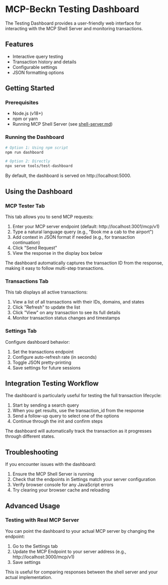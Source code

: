 # MCP-Beckn Testing Dashboard

The Testing Dashboard provides a user-friendly web interface for interacting with the MCP Shell Server and monitoring transactions.

## Features

- Interactive query testing
- Transaction history and details
- Configurable settings
- JSON formatting options

## Getting Started

### Prerequisites

- Node.js (v18+)
- npm or yarn
- Running MCP Shell Server (see [shell-server.md](./shell-server.md))

### Running the Dashboard

```bash
# Option 1: Using npm script
npm run dashboard

# Option 2: Directly
npx serve tools/test-dashboard
```

By default, the dashboard is served on http://localhost:5000.

## Using the Dashboard

### MCP Tester Tab

This tab allows you to send MCP requests:

1. Enter your MCP server endpoint (default: http://localhost:3001/mcp/v1)
2. Type a natural language query (e.g., "Book me a cab to the airport")
3. Add context in JSON format if needed (e.g., for transaction continuation)
4. Click "Send Request"
5. View the response in the display box below

The dashboard automatically captures the transaction ID from the response, making it easy to follow multi-step transactions.

### Transactions Tab

This tab displays all active transactions:

1. View a list of all transactions with their IDs, domains, and states
2. Click "Refresh" to update the list
3. Click "View" on any transaction to see its full details
4. Monitor transaction status changes and timestamps

### Settings Tab

Configure dashboard behavior:

1. Set the transactions endpoint
2. Configure auto-refresh rate (in seconds)
3. Toggle JSON pretty-printing
4. Save settings for future sessions

## Integration Testing Workflow

The dashboard is particularly useful for testing the full transaction lifecycle:

1. Start by sending a search query
2. When you get results, use the transaction_id from the response
3. Send a follow-up query to select one of the options
4. Continue through the init and confirm steps

The dashboard will automatically track the transaction as it progresses through different states.

## Troubleshooting

If you encounter issues with the dashboard:

1. Ensure the MCP Shell Server is running
2. Check that the endpoints in Settings match your server configuration
3. Verify browser console for any JavaScript errors
4. Try clearing your browser cache and reloading

## Advanced Usage

### Testing with Real MCP Server

You can point the dashboard to your actual MCP server by changing the endpoint:

1. Go to the Settings tab
2. Update the MCP Endpoint to your server address (e.g., http://localhost:3000/mcp/v1)
3. Save settings

This is useful for comparing responses between the shell server and your actual implementation.
